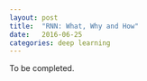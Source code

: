 ```yaml
---
layout: post
title:  "RNN: What, Why and How"
date:   2016-06-25
categories: deep learning
---
```

To be completed.
